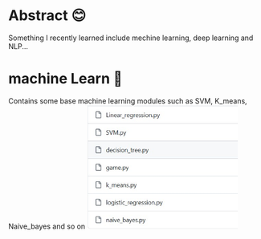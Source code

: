 # Abstract 😊
Something I recently learned include mechine learning, deep learning and NLP...
# machine Learn 🚀
Contains some base machine learning modules such as SVM, K_means, Naive_bayes and so on
<img src="https://raw.githubusercontent.com/swqhellow/Mechine-Deep-Reinforcement-Learning/main/images/machine_Learning.jpg" alt="" width="300"/>
```bash

